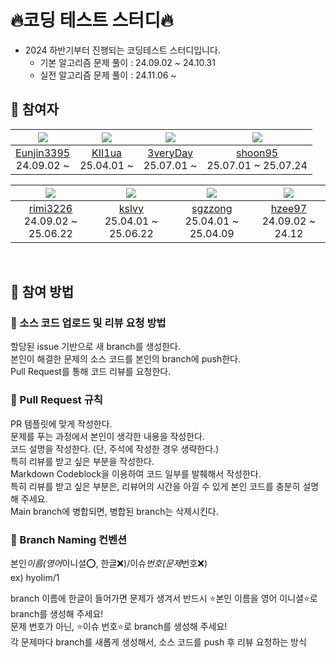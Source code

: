 # 🔥코딩 테스트 스터디🔥

- 2024 하반기부터 진행되는 코딩테스트 스터디입니다.
  - 기본 알고리즘 문제 풀이 : 24.09.02 ~ 24.10.31
  - 실전 알고리즘 문제 풀이 : 24.11.06 ~

## 🔸 참여자

| ![](https://avatars.githubusercontent.com/u/114724403?v=4) | ![](https://avatars.githubusercontent.com/u/86961575?v=4) | ![](https://avatars.githubusercontent.com/u/113419425?v=4) |   ![](https://avatars.githubusercontent.com/u/78721630?v=4)   |
| :--------------------------------------------------------: | :-------------------------------------------------------: | :--------------------------------------------------------: | :-----------------------------------------------------------: |
| [Eunjin3395](https://github.com/Eunjin3395)<br/>24.09.02 ~ |    [KII1ua](https://github.com/KII1ua)<br/>25.04.01 ~     |   [3veryDay](https://github.com/3veryDay)<br/>25.07.01 ~   | [shoon95](https://github.com/shoon95)<br/>25.07.01 ~ 25.07.24 |

|    ![](https://avatars.githubusercontent.com/u/91868155?v=4)    | ![](https://avatars.githubusercontent.com/u/112928885?v=4) |   ![](https://avatars.githubusercontent.com/u/86835751?v=4)   | ![](https://avatars.githubusercontent.com/u/136284855?v=4) |
| :-------------------------------------------------------------: | :--------------------------------------------------------: | :-----------------------------------------------------------: | :--------------------------------------------------------: |
| [rimi3226](https://github.com/rimi3226)<br/>24.09.02 ~ 25.06.22 | [kslvy](https://github.com/kslvy)<br/>25.04.01 ~ 25.06.22  | [sgzzong](https://github.com/sgzzong)<br/>25.04.01 ~ 25.04.09 |  [hzee97](https://github.com/hzee97)<br/>24.09.02 ~ 24.12  |

<br/>

## 🔸 참여 방법

### 🔹 소스 코드 업로드 및 리뷰 요청 방법

할당된 issue 기반으로 새 branch를 생성한다.  
본인이 해결한 문제의 소스 코드를 본인의 branch에 push한다.  
Pull Request를 통해 코드 리뷰를 요청한다.

### 🔹 Pull Request 규칙

PR 템플릿에 맞게 작성한다.  
문제를 푸는 과정에서 본인이 생각한 내용을 작성한다.  
코드 설명을 작성한다. (단, 주석에 작성한 경우 생략한다.)  
특히 리뷰를 받고 싶은 부분을 작성한다.  
Markdown Codeblock을 이용하여 코드 일부를 발췌해서 작성한다.  
특히 리뷰를 받고 싶은 부분은, 리뷰어의 시간을 아낄 수 있게 본인 코드를 충분히 설명해 주세요.  
Main branch에 병합되면, 병합된 branch는 삭제시킨다.

### 🔹 Branch Naming 컨벤션

본인*이름(영어*이니셜⭕, 한글❌)/이슈*번호(문제*번호❌)  
ex) hyolim/1

branch 이름에 한글이 들어가면 문제가 생겨서 반드시 ⭐본인 이름을 영어 이니셜⭐로 branch를 생성해 주세요!  
문제 번호가 아닌, ⭐이슈 번호⭐로 branch를 생성해 주세요!  
각 문제마다 branch를 새롭게 생성해서, 소스 코드를 push 후 리뷰 요청하는 방식
